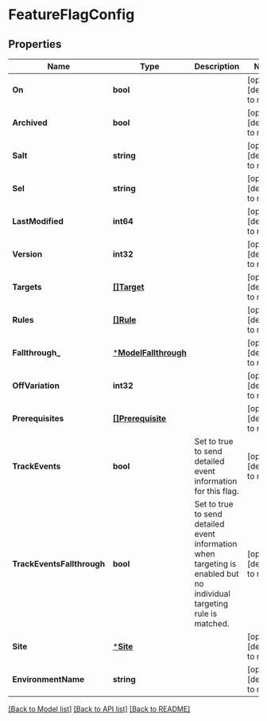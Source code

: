 # FeatureFlagConfig

## Properties
Name | Type | Description | Notes
------------ | ------------- | ------------- | -------------
**On** | **bool** |  | [optional] [default to null]
**Archived** | **bool** |  | [optional] [default to null]
**Salt** | **string** |  | [optional] [default to null]
**Sel** | **string** |  | [optional] [default to null]
**LastModified** | **int64** |  | [optional] [default to null]
**Version** | **int32** |  | [optional] [default to null]
**Targets** | [**[]Target**](Target.md) |  | [optional] [default to null]
**Rules** | [**[]Rule**](Rule.md) |  | [optional] [default to null]
**Fallthrough_** | [***ModelFallthrough**](Fallthrough.md) |  | [optional] [default to null]
**OffVariation** | **int32** |  | [optional] [default to null]
**Prerequisites** | [**[]Prerequisite**](Prerequisite.md) |  | [optional] [default to null]
**TrackEvents** | **bool** | Set to true to send detailed event information for this flag. | [optional] [default to null]
**TrackEventsFallthrough** | **bool** | Set to true to send detailed event information when targeting is enabled but no individual targeting rule is matched. | [optional] [default to null]
**Site** | [***Site**](Site.md) |  | [optional] [default to null]
**EnvironmentName** | **string** |  | [optional] [default to null]

[[Back to Model list]](../README.md#documentation-for-models) [[Back to API list]](../README.md#documentation-for-api-endpoints) [[Back to README]](../README.md)


